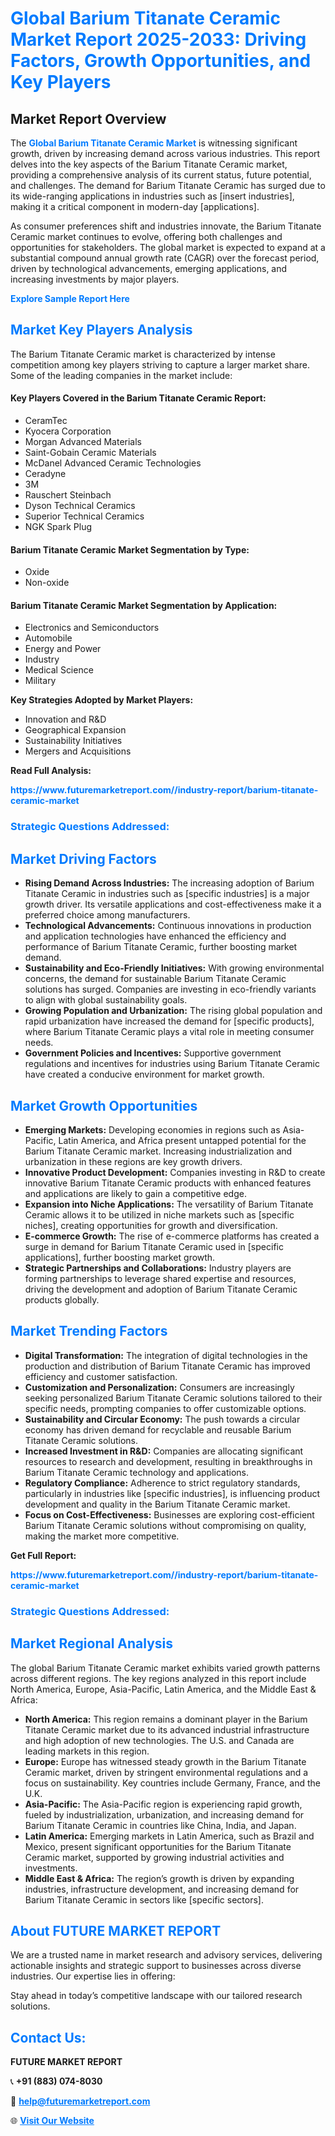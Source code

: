 <h1 style="color: #007BFF;">Global Barium Titanate Ceramic Market Report 2025-2033: Driving Factors, Growth Opportunities, and Key Players</h1>

<section id="overview">
<h2>Market Report Overview</h2>
<p>The <a href="https://www.futuremarketreport.com//industry-report/barium-titanate-ceramic-market" style="color: #007BFF; text-decoration: none;"><strong>Global Barium Titanate Ceramic Market</strong></a> is witnessing significant growth, driven by increasing demand across various industries. This report delves into the key aspects of the Barium Titanate Ceramic market, providing a comprehensive analysis of its current status, future potential, and challenges. The demand for Barium Titanate Ceramic has surged due to its wide-ranging applications in industries such as [insert industries], making it a critical component in modern-day [applications].</p>
<p>As consumer preferences shift and industries innovate, the Barium Titanate Ceramic market continues to evolve, offering both challenges and opportunities for stakeholders. The global market is expected to expand at a substantial compound annual growth rate (CAGR) over the forecast period, driven by technological advancements, emerging applications, and increasing investments by major players.</p>
</section>

<section id="overview">
<p><a href="https://www.futuremarketreport.com//request-sample/reportId=88157" style="color: #007BFF; text-decoration: none;"><strong>Explore Sample Report Here</strong></a></p>
</section>

<section id="key-players">
<h2 style="color: #007BFF;">Market Key Players Analysis</h2>
<p>The Barium Titanate Ceramic market is characterized by intense competition among key players striving to capture a larger market share. Some of the leading companies in the market include:</p>
<h4>Key Players Covered in the Barium Titanate Ceramic Report:</h4>
<ul><li>CeramTec</li><li>Kyocera Corporation</li><li>Morgan Advanced Materials</li><li>Saint-Gobain Ceramic Materials</li><li>McDanel Advanced Ceramic Technologies</li><li>Ceradyne</li><li>3M</li><li>Rauschert Steinbach</li><li>Dyson Technical Ceramics</li><li>Superior Technical Ceramics</li><li>NGK Spark Plug</li></ul>
<h4>Barium Titanate Ceramic Market Segmentation by Type:</h4>
<ul><li>Oxide</li><li>Non-oxide</li></ul>

<h4>Barium Titanate Ceramic Market Segmentation by Application:</h4>
<ul><li>Electronics and Semiconductors</li><li>Automobile</li><li>Energy and Power</li><li>Industry</li><li>Medical Science</li><li>Military</li></ul>
<p><strong>Key Strategies Adopted by Market Players:</strong></p>
<ul>
<li>Innovation and R&D</li>
<li>Geographical Expansion</li>
<li>Sustainability Initiatives</li>
<li>Mergers and Acquisitions</li>
</ul>
</section>

<section>
<p><strong>Read Full Analysis: </strong></p><a href="https://www.futuremarketreport.com//industry-report/barium-titanate-ceramic-market" style="color: #007BFF; text-decoration: none;"><strong>https://www.futuremarketreport.com//industry-report/barium-titanate-ceramic-market</strong></a>
<h3 style="color: #007BFF;">Strategic Questions Addressed:</h3>
</section>

<section id="driving-factors">
<h2 style="color: #007BFF;">Market Driving Factors</h2>
<ul>
<li><strong>Rising Demand Across Industries:</strong> The increasing adoption of Barium Titanate Ceramic in industries such as [specific industries] is a major growth driver. Its versatile applications and cost-effectiveness make it a preferred choice among manufacturers.</li>
<li><strong>Technological Advancements:</strong> Continuous innovations in production and application technologies have enhanced the efficiency and performance of Barium Titanate Ceramic, further boosting market demand.</li>
<li><strong>Sustainability and Eco-Friendly Initiatives:</strong> With growing environmental concerns, the demand for sustainable Barium Titanate Ceramic solutions has surged. Companies are investing in eco-friendly variants to align with global sustainability goals.</li>
<li><strong>Growing Population and Urbanization:</strong> The rising global population and rapid urbanization have increased the demand for [specific products], where Barium Titanate Ceramic plays a vital role in meeting consumer needs.</li>
<li><strong>Government Policies and Incentives:</strong> Supportive government regulations and incentives for industries using Barium Titanate Ceramic have created a conducive environment for market growth.</li>
</ul>
</section>

<section id="growth-opportunities">
<h2 style="color: #007BFF;">Market Growth Opportunities</h2>
<ul>
<li><strong>Emerging Markets:</strong> Developing economies in regions such as Asia-Pacific, Latin America, and Africa present untapped potential for the Barium Titanate Ceramic market. Increasing industrialization and urbanization in these regions are key growth drivers.</li>
<li><strong>Innovative Product Development:</strong> Companies investing in R&D to create innovative Barium Titanate Ceramic products with enhanced features and applications are likely to gain a competitive edge.</li>
<li><strong>Expansion into Niche Applications:</strong> The versatility of Barium Titanate Ceramic allows it to be utilized in niche markets such as [specific niches], creating opportunities for growth and diversification.</li>
<li><strong>E-commerce Growth:</strong> The rise of e-commerce platforms has created a surge in demand for Barium Titanate Ceramic used in [specific applications], further boosting market growth.</li>
<li><strong>Strategic Partnerships and Collaborations:</strong> Industry players are forming partnerships to leverage shared expertise and resources, driving the development and adoption of Barium Titanate Ceramic products globally.</li>
</ul>
</section>

<section id="trending-factors">
<h2 style="color: #007BFF;">Market Trending Factors</h2>
<ul>
<li><strong>Digital Transformation:</strong> The integration of digital technologies in the production and distribution of Barium Titanate Ceramic has improved efficiency and customer satisfaction.</li>
<li><strong>Customization and Personalization:</strong> Consumers are increasingly seeking personalized Barium Titanate Ceramic solutions tailored to their specific needs, prompting companies to offer customizable options.</li>
<li><strong>Sustainability and Circular Economy:</strong> The push towards a circular economy has driven demand for recyclable and reusable Barium Titanate Ceramic solutions.</li>
<li><strong>Increased Investment in R&D:</strong> Companies are allocating significant resources to research and development, resulting in breakthroughs in Barium Titanate Ceramic technology and applications.</li>
<li><strong>Regulatory Compliance:</strong> Adherence to strict regulatory standards, particularly in industries like [specific industries], is influencing product development and quality in the Barium Titanate Ceramic market.</li>
<li><strong>Focus on Cost-Effectiveness:</strong> Businesses are exploring cost-efficient Barium Titanate Ceramic solutions without compromising on quality, making the market more competitive.</li>
</ul>
</section>

<section>
<p><strong>Get Full Report: </strong></p><a href="https://www.futuremarketreport.com//industry-report/barium-titanate-ceramic-market" style="color: #007BFF; text-decoration: none;"><strong>https://www.futuremarketreport.com//industry-report/barium-titanate-ceramic-market</strong></a>
<h3 style="color: #007BFF;">Strategic Questions Addressed:</h3>
</section>


<section id="regional-analysis">
<h2 style="color: #007BFF;">Market Regional Analysis</h2>
<p>The global Barium Titanate Ceramic market exhibits varied growth patterns across different regions. The key regions analyzed in this report include North America, Europe, Asia-Pacific, Latin America, and the Middle East & Africa:</p>
<ul>
<li><strong>North America:</strong> This region remains a dominant player in the Barium Titanate Ceramic market due to its advanced industrial infrastructure and high adoption of new technologies. The U.S. and Canada are leading markets in this region.</li>
<li><strong>Europe:</strong> Europe has witnessed steady growth in the Barium Titanate Ceramic market, driven by stringent environmental regulations and a focus on sustainability. Key countries include Germany, France, and the U.K.</li>
<li><strong>Asia-Pacific:</strong> The Asia-Pacific region is experiencing rapid growth, fueled by industrialization, urbanization, and increasing demand for Barium Titanate Ceramic in countries like China, India, and Japan.</li>
<li><strong>Latin America:</strong> Emerging markets in Latin America, such as Brazil and Mexico, present significant opportunities for the Barium Titanate Ceramic market, supported by growing industrial activities and investments.</li>
<li><strong>Middle East & Africa:</strong> The region’s growth is driven by expanding industries, infrastructure development, and increasing demand for Barium Titanate Ceramic in sectors like [specific sectors].</li>
</ul>
</section>

<footer>
<h2 style="color: #007BFF;">About FUTURE MARKET REPORT</h2>
<p>We are a trusted name in market research and advisory services, delivering actionable insights and strategic support to businesses across diverse industries. Our expertise lies in offering:</p>

<p>Stay ahead in today’s competitive landscape with our tailored research solutions.</p>

<h2 style="color: #007BFF;">Contact Us:</h2>
<p><strong>FUTURE MARKET REPORT</strong></p>
<p>📞 <strong>+91 (883) 074-8030</strong></p>
<p>📧 <strong><a href="mailto:help@futuremarketreport.com" style="color: #007BFF;">help@futuremarketreport.com</a></strong></p>
<p>🌐 <strong><a href="https://www.futuremarketreport.com/" style="color: #007BFF;">Visit Our Website</a></strong></p>
</footer>